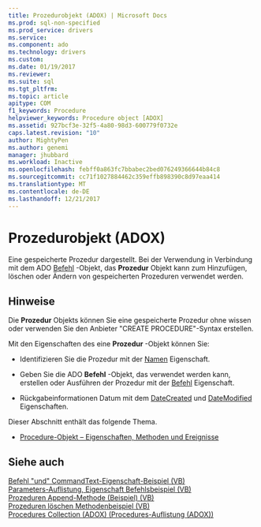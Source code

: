```yaml
---
title: Prozedurobjekt (ADOX) | Microsoft Docs
ms.prod: sql-non-specified
ms.prod_service: drivers
ms.service: 
ms.component: ado
ms.technology: drivers
ms.custom: 
ms.date: 01/19/2017
ms.reviewer: 
ms.suite: sql
ms.tgt_pltfrm: 
ms.topic: article
apitype: COM
f1_keywords: Procedure
helpviewer_keywords: Procedure object [ADOX]
ms.assetid: 927bcf3e-32f5-4a80-98d3-600779f0732e
caps.latest.revision: "10"
author: MightyPen
ms.author: genemi
manager: jhubbard
ms.workload: Inactive
ms.openlocfilehash: febff0a863fc7bbabec2bed076249366644b84c8
ms.sourcegitcommit: cc71f1027884462c359effb898390c8d97eaa414
ms.translationtype: MT
ms.contentlocale: de-DE
ms.lasthandoff: 12/21/2017
---
```

# <a name="procedure-object-adox"></a>Prozedurobjekt (ADOX)
Eine gespeicherte Prozedur dargestellt. Bei der Verwendung in Verbindung mit dem ADO [Befehl](../../../ado/reference/ado-api/command-object-ado.md) -Objekt, das **Prozedur** Objekt kann zum Hinzufügen, löschen oder Ändern von gespeicherten Prozeduren verwendet werden.  
  
## <a name="remarks"></a>Hinweise  
 Die **Prozedur** Objekts können Sie eine gespeicherte Prozedur ohne wissen oder verwenden Sie den Anbieter "CREATE PROCEDURE"-Syntax erstellen.  
  
 Mit den Eigenschaften des eine **Prozedur** -Objekt können Sie:  
  
-   Identifizieren Sie die Prozedur mit der [Namen](../../../ado/reference/adox-api/name-property-adox.md) Eigenschaft.  
  
-   Geben Sie die ADO **Befehl** -Objekt, das verwendet werden kann, erstellen oder Ausführen der Prozedur mit der [Befehl](../../../ado/reference/adox-api/command-property-adox.md) Eigenschaft.  
  
-   Rückgabeinformationen Datum mit dem [DateCreated](../../../ado/reference/adox-api/datecreated-property-adox.md) und [DateModified](../../../ado/reference/adox-api/datemodified-property-adox.md) Eigenschaften.  
  
 Dieser Abschnitt enthält das folgende Thema.  
  
-   [Procedure-Objekt – Eigenschaften, Methoden und Ereignisse](../../../ado/reference/adox-api/procedure-object-properties-methods-and-events.md)  
  
## <a name="see-also"></a>Siehe auch  
 [Befehl "und" CommandText-Eigenschaft-Beispiel (VB)](../../../ado/reference/adox-api/command-and-commandtext-properties-example-vb.md)   
 [Parameters-Auflistung, Eigenschaft Befehlsbeispiel (VB)](../../../ado/reference/adox-api/parameters-collection-command-property-example-vb.md)   
 [Prozeduren Append-Methode (Beispiel) (VB)](../../../ado/reference/adox-api/procedures-append-method-example-vb.md)   
 [Prozeduren löschen Methodenbeispiel (VB)](../../../ado/reference/adox-api/procedures-delete-method-example-vb.md)   
 [Procedures Collection (ADOX) (Procedures-Auflistung (ADOX))](../../../ado/reference/adox-api/procedures-collection-adox.md)
